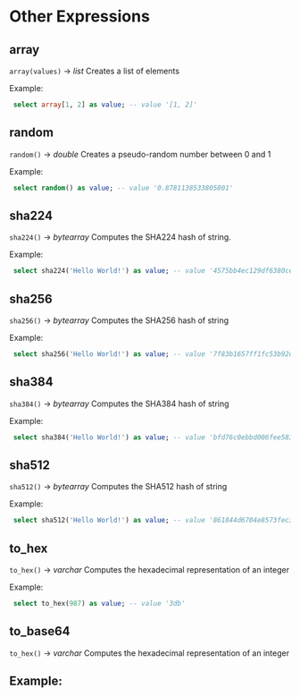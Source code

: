 # Other Expressions 

## array

   `array(values)` → *list*
Creates a list of elements  

 
Example: 
```sql 
 select array[1, 2] as value; -- value '[1, 2]' 
``` 
## random

   `random()` → *double*
Creates a pseudo-random number between 0 and 1 

 
Example: 
```sql 
 select random() as value; -- value '0.8781138533805801' 
``` 
## sha224

   `sha224()` → *bytearray*
Computes the SHA224 hash of string. 

 
Example: 
```sql 
 select sha224('Hello World!') as value; -- value '4575bb4ec129df6380cedde6d71217fe0536f8ffc4e18bca530a7a1b' 
``` 
## sha256

   `sha256()` → *bytearray*
Computes the SHA256 hash of string 

 
Example: 
```sql 
 select sha256('Hello World!') as value; -- value '7f83b1657ff1fc53b92dc18148a1d65dfc2d4b1fa3d677284addd200126d9069' 
``` 
## sha384

   `sha384()` → *bytearray*
Computes the SHA384 hash of string 

 
Example: 
```sql 
 select sha384('Hello World!') as value; -- value 'bfd76c0ebbd006fee583410547c1887b0292be76d582d96c242d2a792723e3fd6fd061f9d5cfd13b8f961358e6adba4a' 
``` 
## sha512

   `sha512()` → *bytearray*
Computes the SHA512 hash of string 

 
Example: 
```sql 
 select sha512('Hello World!') as value; -- value '861844d6704e8573fec34d967e20bcfef3d424cf48be04e6dc08f2bd58c729743371015ead891cc3cf1c9d34b49264b510751b1ff9e537937bc46b5d6ff4ecc8' 
``` 
## to_hex

   `to_hex()` → *varchar*
Computes the hexadecimal representation of an integer 

 
Example: 
```sql 
 select to_hex(987) as value; -- value '3db' 
``` 
## to_base64

   `to_hex()` → *varchar*
Computes the hexadecimal representation of an integer 

 
Example: 
-------------------------- 


